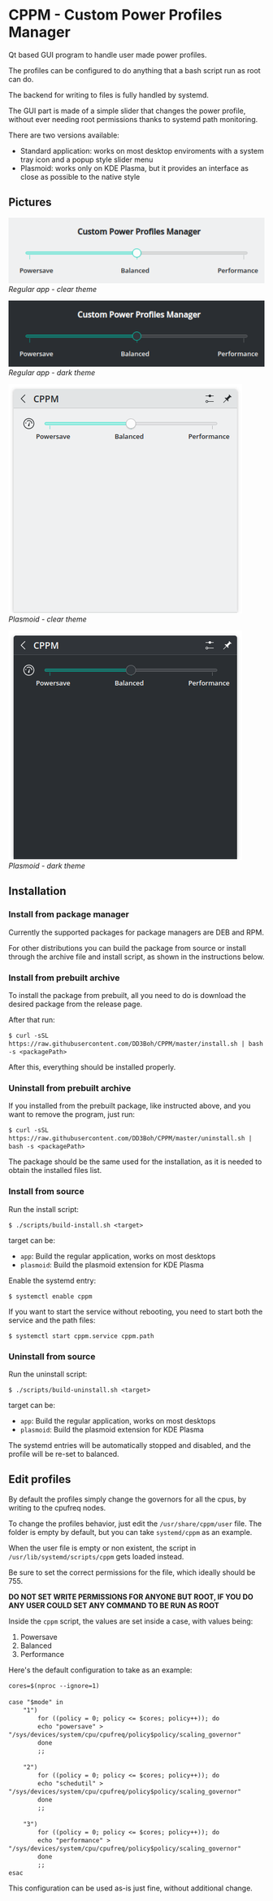 # CPPM - Custom Power Profiles Manager

Qt based GUI program to handle user made power profiles.

The profiles can be configured to do anything that a bash script run as root can do.

The backend for writing to files is fully handled by systemd.

The GUI part is made of a simple slider that changes the power profile, without ever needing root permissions thanks to systemd path monitoring.

There are two versions available:
* Standard application: works on most desktop enviroments with a system tray icon and a popup style slider menu
* Plasmoid: works only on KDE Plasma, but it provides an interface as close as possible to the native style

## Pictures
![](images/app-clear.png)  
*Regular app - clear theme*

![](images/app-dark.png)  
*Regular app - dark theme*

![](images/plasmoid-clear.png)  
*Plasmoid - clear theme*

![](images/plasmoid-dark.png)  
*Plasmoid - dark theme*

## Installation
### Install from package manager
Currently the supported packages for package managers are DEB and RPM.

For other distributions you can build the package from source or install through the archive file and install script, as shown in the instructions below.

### Install from prebuilt archive
To install the package from prebuilt, all you need to do is download the desired package from the release page.

After that run:

```
$ curl -sSL https://raw.githubusercontent.com/DD3Boh/CPPM/master/install.sh | bash -s <packagePath>
```

After this, everything should be installed properly.

### Uninstall from prebuilt archive
If you installed from the prebuilt package, like instructed above, and you want to remove the program, just run:

```
$ curl -sSL https://raw.githubusercontent.com/DD3Boh/CPPM/master/uninstall.sh | bash -s <packagePath>
```

The package should be the same used for the installation, as it is needed to obtain the installed files list.

### Install from source
Run the install script:

```
$ ./scripts/build-install.sh <target>
```

target can be:
* `app`: Build the regular application, works on most desktops
* `plasmoid`: Build the plasmoid extension for KDE Plasma

Enable the systemd entry:

```
$ systemctl enable cppm
```

If you want to start the service without rebooting, you need to start both the service and the path files:

```
$ systemctl start cppm.service cppm.path
```

### Uninstall from source
Run the uninstall script:

```
$ ./scripts/build-uninstall.sh <target>
```

target can be:
* `app`: Build the regular application, works on most desktops
* `plasmoid`: Build the plasmoid extension for KDE Plasma

The systemd entries will be automatically stopped and disabled, and the profile will be re-set to balanced.

## Edit profiles
By default the profiles simply change the governors for all the cpus, by writing to the cpufreq nodes.

To change the profiles behavior, just edit the `/usr/share/cppm/user` file. The folder is empty by default, but you can take `systemd/cppm` as an example.

When the user file is empty or non existent, the script in `/usr/lib/systemd/scripts/cppm` gets loaded instead.

Be sure to set the correct permissions for the file, which ideally should be 755.

**DO NOT SET WRITE PERMISSIONS FOR ANYONE BUT ROOT, IF YOU DO ANY USER COULD SET ANY COMMAND TO BE RUN AS ROOT**

Inside the `cppm` script, the values are set inside a case, with values being:

1. Powersave
2. Balanced
3. Performance

Here's the default configuration to take as an example:

```
cores=$(nproc --ignore=1)

case "$mode" in
	"1")
		for ((policy = 0; policy <= $cores; policy++)); do
		echo "powersave" > "/sys/devices/system/cpu/cpufreq/policy$policy/scaling_governor"
		done
		;;

	"2")
		for ((policy = 0; policy <= $cores; policy++)); do
		echo "schedutil" > "/sys/devices/system/cpu/cpufreq/policy$policy/scaling_governor"
		done
		;;

	"3")
		for ((policy = 0; policy <= $cores; policy++)); do
		echo "performance" > "/sys/devices/system/cpu/cpufreq/policy$policy/scaling_governor"
		done
		;;
esac
```

This configuration can be used as-is just fine, without additional change.

